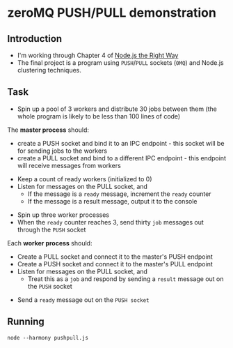 # zeroMQ PUSH/PULL demonstration
## Introduction
- I'm working through Chapter 4 of [Node.js the Right Way](https://pragprog.com/book/jwnode/node-js-the-right-way)
- The final project is a program using `PUSH`/`PULL` sockets (`0MQ`) and Node.js clustering techniques.

## Task
- Spin up a pool of 3 workers and distribute 30 jobs between them (the whole program is likely to be less than 100 lines of code)

The **master process** should:

  + create a PUSH socket and bind it to an IPC endpoint - this socket will be for sending jobs to the workers
  + create a PULL socket and bind to a different IPC endpoint - this endpoint will receive messages from workers
  - Keep a count of ready workers (initialized to 0)
  - Listen for messages on the PULL socket, and
    + If the message is a `ready` message, increment the `ready` counter
    + If the message is a result message, output it to the console
  + Spin up three worker processes
  + When the `ready` counter reaches 3, send thirty `job` messages out through the `PUSH` socket


Each **worker process** should:
  - Create a PULL socket and connect it to the master's PUSH endpoint
  - Create a PUSH socket and connect it to the master's PULL endpoint
  - Listen for messages on the PULL socket, and
    + Treat this as a `job` and respond by sending a `result` message out on the `PUSH` socket
  + Send a `ready` message out on the `PUSH socket`

## Running
`node --harmony pushpull.js`
